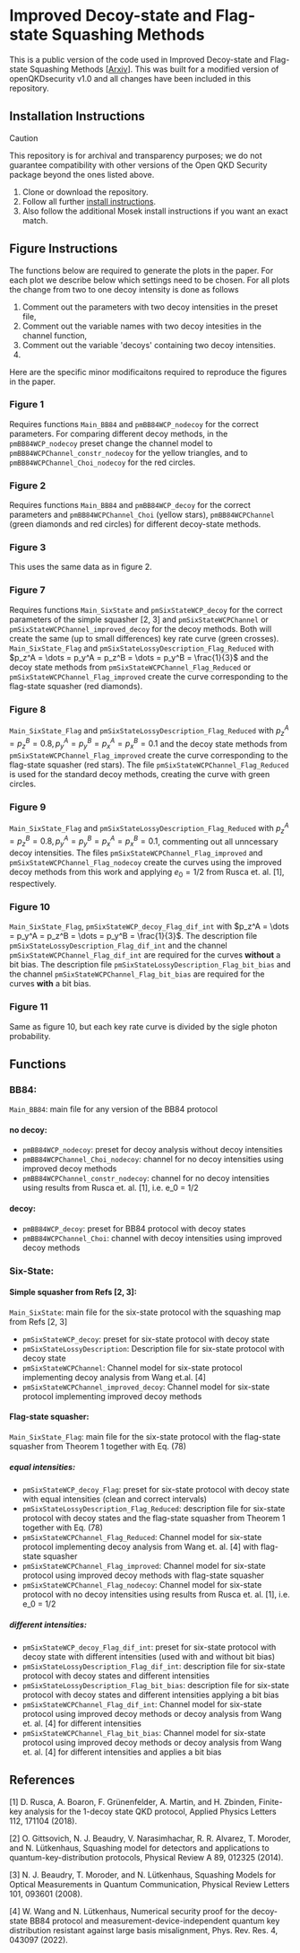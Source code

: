 # Improved Decoy-state and Flag-state Squashing Methods

This is a public version of the code used in Improved Decoy-state and Flag-state Squashing Methods \[[Arxiv](https://arxiv.org/abs/2405.05069)\]. This was built for a modified version of openQKDsecurity v1.0 and all changes have been included in this repository.

## Installation Instructions
> [!CAUTION]
> This repository is for archival and transparency purposes; we do not guarantee compatibility with other versions of the Open QKD Security package beyond the ones listed above.

1. Clone or download the repository.
2. Follow all further [install instructions](/openQKDsecurityV1/README.md).
3. Also follow the additional Mosek install instructions if you want an exact match.



## Figure Instructions

The functions below are required to generate the plots in the paper. For each plot we describe below which settings need to be chosen. For all plots the change from two to one decoy intensity is done as follows
1. Comment out the parameters with two decoy intensities in the preset file,
2. Comment out the variable names with two decoy intesities in the channel function,
3. Comment out the variable 'decoys' containing two decoy intensities.
4. 
Here are the specific minor modificaitons required to reproduce the figures in the paper.

### Figure 1
Requires functions `Main_BB84` and `pmBB84WCP_nodecoy` for the correct parameters. For comparing different decoy methods, in the `pmBB84WCP_nodecoy` preset change the channel model to `pmBB84WCPChannel_constr_nodecoy` for the yellow triangles, and to `pmBB84WCPChannel_Choi_nodecoy` for the red circles. 

### Figure 2
Requires functions `Main_BB84` and `pmBB84WCP_decoy` for the correct parameters and `pmBB84WCPChannel_Choi` (yellow stars), `pmBB84WCPChannel` (green diamonds and red circles) for different decoy-state methods.

### Figure 3
This uses the same data as in figure 2.

### Figure 7
Requires functions `Main_SixState` and `pmSixStateWCP_decoy` for the correct parameters of the simple squasher [2, 3] and `pmSixStateWCPChannel` or `pmSixStateWCPChannel_improved_decoy` for the decoy methods. Both will create the same (up to small differences) key rate curve (green crosses). `Main_SixState_Flag` and `pmSixStateLossyDescription_Flag_Reduced` with $p_z^A = \dots = p_y^A = p_z^B = \dots = p_y^B = \frac{1}{3}$ and the decoy state methods from `pmSixStateWCPChannel_Flag_Reduced` or `pmSixStateWCPChannel_Flag_improved` create the curve corresponding to the flag-state squasher (red diamonds).

### Figure 8
`Main_SixState_Flag` and `pmSixStateLossyDescription_Flag_Reduced` with $p_z^A= p_z^B = 0.8, p_y^A = p_y^B = p_x^A = p_x^B = 0.1$ and the decoy state methods from `pmSixStateWCPChannel_Flag_improved` create the curve corresponding to the flag-state squasher (red stars). The file `pmSixStateWCPChannel_Flag_Reduced` is used for the standard decoy methods, creating the curve with green circles.

### Figure 9
`Main_SixState_Flag` and `pmSixStateLossyDescription_Flag_Reduced` with $p_z^A= p_z^B = 0.8, p_y^A = p_y^B = p_x^A = p_x^B = 0.1$, commenting out all unncessary decoy intensities. The files `pmSixStateWCPChannel_Flag_improved` and  `pmSixStateWCPChannel_Flag_nodecoy` create the curves using the improved decoy methods from this work and applying $e_0 = 1/2$ from Rusca et. al. [1], respectively.

### Figure 10
`Main_SixState_Flag`, `pmSixStateWCP_decoy_Flag_dif_int` with $p_z^A = \dots = p_y^A = p_z^B = \dots = p_y^B = \frac{1}{3}$. The description file `pmSixStateLossyDescription_Flag_dif_int` and the channel `pmSixStateWCPChannel_Flag_dif_int` are required for the curves **without** a bit bias. The description file `pmSixStateLossyDescription_Flag_bit_bias` and the channel `pmSixStateWCPChannel_Flag_bit_bias` are required for the curves **with** a bit bias.

### Figure 11
Same as figure 10, but each key rate curve is divided by the sigle photon probability.

## Functions
### BB84: 
`Main_BB84`: main file for any version of the BB84 protocol

#### no decoy:
- `pmBB84WCP_nodecoy`: preset for decoy analysis without decoy intensities
- `pmBB84WCPChannel_Choi_nodecoy`: channel for no decoy intensities using improved decoy methods
- `pmBB84WCPChannel_constr_nodecoy`: channel for no decoy intensities using results from Rusca et. al. [1], i.e. e_0 = 1/2

#### decoy:
- `pmBB84WCP_decoy`: preset for BB84 protocol with decoy states
- `pmBB84WCPChannel_Choi`: channel with decoy intensities using improved decoy methods 

### Six-State:

#### Simple squasher from Refs [2, 3]:
`Main_SixState`: main file for the six-state protocol with the squashing map from Refs [2, 3]

- `pmSixStateWCP_decoy`: preset for six-state protocol with decoy state
- `pmSixStateLossyDescription`: Description file for six-state protocol with decoy state
- `pmSixStateWCPChannel`: Channel model for six-state protocol implementing decoy analysis from Wang et.al. [4]
- `pmSixStateWCPChannel_improved_decoy`: Channel model for six-state protocol implementing improved decoy methods

#### Flag-state squasher:
`Main_SixState_Flag`: main file for the six-state protocol with the flag-state squasher from Theorem 1 together with Eq. (78)

##### equal intensities:
- `pmSixStateWCP_decoy_Flag`: preset for six-state protocol with decoy state with equal intensities (clean and correct intervals)
- `pmSixStateLossyDescription_Flag_Reduced`: description file for six-state protocol with decoy states and the flag-state squasher from Theorem 1 together with Eq. (78)
- `pmSixStateWCPChannel_Flag_Reduced`: Channel model for six-state protocol implementing decoy analysis from Wang et. al. [4] with flag-state squasher
- `pmSixStateWCPChannel_Flag_improved`: Channel model for six-state protocol using improved decoy methods with flag-state squasher
- `pmSixStateWCPChannel_Flag_nodecoy`: Channel model for six-state protocol with no decoy intensities using results from Rusca et. al. [1], i.e. e_0 = 1/2


##### different intensities:
- `pmSixStateWCP_decoy_Flag_dif_int`: preset for six-state protocol with decoy state with different intensities (used with and without bit bias)
- `pmSixStateLossyDescription_Flag_dif_int`: description file for six-state protocol with decoy states and different intensities
- `pmSixStateLossyDescription_Flag_bit_bias`: description file for six-state protocol with decoy states and different intensities applying a bit bias
- `pmSixStateWCPChannel_Flag_dif_int`: Channel model for six-state protocol using improved decoy methods or decoy analysis from Wang et. al. [4] for different intensities
- `pmSixStateWCPChannel_Flag_bit_bias`: Channel model for six-state protocol using improved decoy methods or decoy analysis from Wang et. al. [4] for different intensities and applies a bit bias


## References
[1] D. Rusca, A. Boaron, F. Grünenfelder, A. Martin, and H. Zbinden, Finite-key analysis for the 1-decoy state QKD protocol, Applied Physics Letters 112, 171104 (2018).

[2] O. Gittsovich, N. J. Beaudry, V. Narasimhachar, R. R. Alvarez, T. Moroder, and N. Lütkenhaus, Squashing model for detectors and applications to quantum-key-distribution protocols, Physical Review A 89, 012325 (2014).

[3] N. J. Beaudry, T. Moroder, and N. Lütkenhaus, Squashing Models for Optical Measurements in Quantum Communication, Physical Review Letters 101, 093601 (2008).

[4] W. Wang and N. Lütkenhaus, Numerical security proof for the decoy-state BB84 protocol and measurement-device-independent quantum key distribution resistant against large basis misalignment, Phys. Rev. Res. 4, 043097 (2022).

